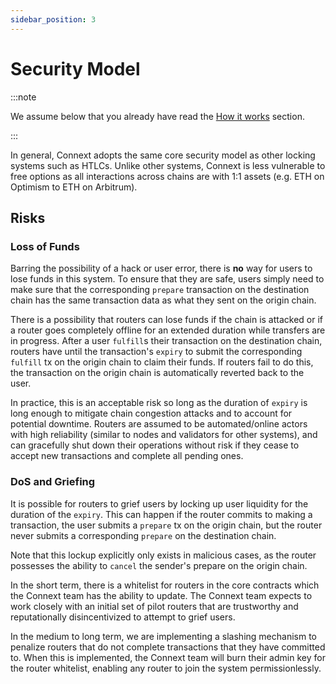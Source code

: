 ```yaml
---
sidebar_position: 3
---
```


# Security Model

:::note

We assume below that you already have read the [How it works](./howitworks) section.

:::

In general, Connext adopts the same core security model as other locking systems such as HTLCs. Unlike other systems, Connext is less vulnerable to free options as all interactions across chains are with 1:1 assets (e.g. ETH on Optimism to ETH on Arbitrum).

## Risks

### Loss of Funds

Barring the possibility of a hack or user error, there is **no** way for users to lose funds in this system. To ensure that they are safe, users simply need to make sure that the corresponding `prepare` transaction on the destination chain has the same transaction data as what they sent on the origin chain.

There is a possibility that routers can lose funds if the chain is attacked or if a router goes completely offline for an extended duration while transfers are in progress. After a user `fulfill`s their transaction on the destination chain, routers have until the transaction's `expiry` to submit the corresponding `fulfill` tx on the origin chain to claim their funds. If routers fail to do this, the transaction on the origin chain is automatically reverted back to the user.

In practice, this is an acceptable risk so long as the duration of `expiry` is long enough to mitigate chain congestion attacks and to account for potential downtime. Routers are assumed to be automated/online actors with high reliability (similar to nodes and validators for other systems), and can gracefully shut down their operations without risk if they cease to accept new transactions and complete all pending ones.

### DoS and Griefing

It is possible for routers to grief users by locking up user liquidity for the duration of the `expiry`. This can happen if the router commits to making a transaction, the user submits a `prepare` tx on the origin chain, but the router never submits a corresponding `prepare` on the destination chain.

Note that this lockup explicitly only exists in malicious cases, as the router possesses the ability to `cancel` the sender's prepare on the origin chain.

In the short term, there is a whitelist for routers in the core contracts which the Connext team has the ability to update. The Connext team expects to work closely with an initial set of pilot routers that are trustworthy and reputationally disincentivized to attempt to grief users.

In the medium to long term, we are implementing a slashing mechanism to penalize routers that do not complete transactions that they have committed to. When this is implemented, the Connext team will burn their admin key for the router whitelist, enabling any router to join the system permissionlessly.